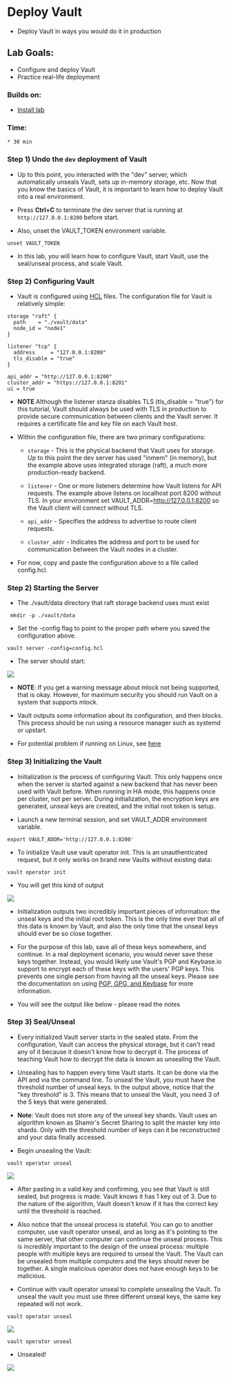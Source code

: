 # Deploy Vault

* Deploy Vault in ways you would do it in production

## Lab Goals:

* Configure and deploy Vault 
* Practice real-life deployment 

### Builds on:
* [Install lab](../lab01)

### Time:
    * 30 min

### Step 1) Undo the `dev` deployment of Vault

* Up to this point, you interacted with the "dev" server, which automatically unseals Vault, sets up in-memory storage, etc. Now that you know the basics of Vault, it is important to learn how to deploy Vault into a real environment.

* Press **Ctrl+C** to terminate the dev server that is running at `http://127.0.0.1:8200` before start.

* Also, unset the VAULT_TOKEN environment variable.

```shell
unset VAULT_TOKEN
```

* In this lab, you will learn how to configure Vault, start Vault, use the seal/unseal process, and scale Vault.

### Step 2) Configuring Vault

* Vault is configured using [HCL](https://github.com/hashicorp/hcl) files. 
  The configuration file for Vault is relatively simple:
  
```HCL
storage "raft" {
  path    = "./vault/data"
  node_id = "node1"
}

listener "tcp" {
  address     = "127.0.0.1:8200"
  tls_disable = "true"
}

api_addr = "http://127.0.0.1:8200"
cluster_addr = "https://127.0.0.1:8201"
ui = true
```

* **NOTE** Although the listener stanza disables TLS (tls_disable = "true") for this tutorial, Vault should always be used with TLS in production to provide secure communication between clients and the Vault server. It requires a certificate file and key file on each Vault host.

* Within the configuration file, there are two primary configurations:

  * `storage` - This is the physical backend that Vault uses for storage. Up to this point the dev server has used "inmem" (in memory), but the example above uses integrated storage (raft), a much more production-ready backend.

  * `listener` - One or more listeners determine how Vault listens for API requests. The example above listens on localhost port 8200 without TLS. In your environment set VAULT_ADDR=http://127.0.0.1:8200 so the Vault client will connect without TLS.

  * `api_addr` - Specifies the address to advertise to route client requests.

  * `cluster_addr` - Indicates the address and port to be used for communication between the Vault nodes in a cluster.

* For now, copy and paste the configuration above to a file called config.hcl.

### Step 2) Starting the Server

* The ./vault/data directory that raft storage backend uses must exist

```shell
 mkdir -p ./vault/data
```
  
* Set the -config flag to point to the proper path where you saved the configuration above.

```shell
vault server -config=config.hcl
```

* The server should start:

![](../artwork/fig9-1.png)

* **NOTE**: If you get a warning message about mlock not being supported, that is okay. However, for maximum security you should run Vault on a system that supports mlock.

* Vault outputs some information about its configuration, and then blocks. This process should be run using a resource manager such as systemd or upstart.

* For potential problem if running on Linux, see [here](../note1.md)

### Step 3) Initializing the Vault

* Initialization is the process of configuring Vault. This only happens once when the server is started against a new backend that has never been used with Vault before. When running in HA mode, this happens once per cluster, not per server. During initialization, the encryption keys are generated, unseal keys are created, and the initial root token is setup.

* Launch a new terminal session, and set VAULT_ADDR environment variable.

```shell
export VAULT_ADDR='http://127.0.0.1:8200'
```

* To initialize Vault use vault operator init. This is an unauthenticated request, but it only works on brand new Vaults without existing data:

```shell
vault operator init
```

* You will get this kind of output

![](../artwork/fig9-2.png)

* Initialization outputs two incredibly important pieces of information: the unseal keys and the initial root token. This is the only time ever that all of this data is known by Vault, and also the only time that the unseal keys should ever be so close together.

* For the purpose of this lab, save all of these keys somewhere, and continue. In a real deployment scenario, you would never save these keys together. Instead, you would likely use Vault's PGP and Keybase.io support to encrypt each of these keys with the users' PGP keys. This prevents one single person from having all the unseal keys. 
  Please see the documentation on using [PGP, GPG, and Keybase](https://www.vaultproject.io/docs/concepts/pgp-gpg-keybase) for more information.
  
* You will see the output like below - please read the notes

### Step 3) Seal/Unseal

* Every initialized Vault server starts in the sealed state. From the configuration, Vault can access the physical storage, but it can't read any of it because it doesn't know how to decrypt it. The process of teaching Vault how to decrypt the data is known as unsealing the Vault.

* Unsealing has to happen every time Vault starts. It can be done via the API and via the command line. To unseal the Vault, you must have the threshold number of unseal keys. In the output above, notice that the "key threshold" is 3. This means that to unseal the Vault, you need 3 of the 5 keys that were generated.

* **Note**: Vault does not store any of the unseal key shards. Vault uses an algorithm known as Shamir's Secret Sharing to split the master key into shards. Only with the threshold number of keys can it be reconstructed and your data finally accessed.

* Begin unsealing the Vault:

```shell
vault operator unseal
```

![](../artwork/fig9-3.png)

* After pasting in a valid key and confirming, you see that Vault is still sealed, but progress is made. Vault knows it has 1 key out of 3. Due to the nature of the algorithm, Vault doesn't know if it has the correct key until the threshold is reached.

* Also notice that the unseal process is stateful. You can go to another computer, use vault operator unseal, and as long as it's pointing to the same server, that other computer can continue the unseal process. This is incredibly important to the design of the unseal process: multiple people with multiple keys are required to unseal the Vault. The Vault can be unsealed from multiple computers and the keys should never be together. A single malicious operator does not have enough keys to be malicious.

* Continue with vault operator unseal to complete unsealing the Vault. To unseal the vault you must use three different unseal keys, the same key repeated will not work.

```shell
vault operator unseal
```

![](../artwork/fig9-4.png)

```shell
vault operator unseal
```

* Unsealed!

![](../artwork/fig9-5.png)



